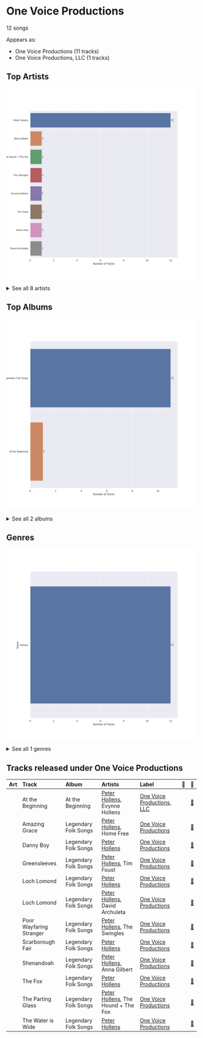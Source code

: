 # One Voice Productions

12 songs

Appears as:
- One Voice Productions (11 tracks)
- One Voice Productions, LLC (1 tracks)

## Top Artists

![Bar chart of top 8 artists](../images/labels/one_voice_productions/artists.png)


<details>
<summary>See all 8 artists</summary>

|   Number of Tracks | Art                                                                                              | Artist                                       | 🔗                                                           |
|-------------------:|:-------------------------------------------------------------------------------------------------|:---------------------------------------------|:------------------------------------------------------------|
|                 12 | <img src="https://i.scdn.co/image/ab6761610000e5eb5c2b393e7d8a0a1bdb64b231" alt="" width="50" /> | [Peter Hollens](../artists/peter_hollens.md) | [🔗](https://open.spotify.com/artist/7EIbKyiLnEJ1Y074UIUyZJ) |
|                  1 | <img src="https://i.scdn.co/image/ab6761610000e5eb10264b6242b96013b393e9ba" alt="" width="50" /> | Anna Gilbert                                 | [🔗](https://open.spotify.com/artist/77ajzV8In7jP3U2OYT1Yy7) |
|                  1 | <img src="https://i.scdn.co/image/ab6761610000e5eb2131a1dabfa3b1f2f4fb4b81" alt="" width="50" /> | The Hound + The Fox                          | [🔗](https://open.spotify.com/artist/6KxrjoB8dMcRC295reb2Us) |
|                  1 | <img src="https://i.scdn.co/image/ab6761610000e5ebe6929e51ab4408868a13cbd8" alt="" width="50" /> | The Swingles                                 | [🔗](https://open.spotify.com/artist/5QvPTVBx6OlrUuPwC8W3uU) |
|                  1 | <img src="https://i.scdn.co/image/ab6761610000e5ebf9c4a13ec9833826f03a183a" alt="" width="50" /> | Evynne Hollens                               | [🔗](https://open.spotify.com/artist/3nj3MfJCFFoKiRkAOW1R8c) |
|                  1 | <img src="https://i.scdn.co/image/ab67616d0000b273c567eb6d2598c7013ed46ca2" alt="" width="50" /> | Tim Foust                                    | [🔗](https://open.spotify.com/artist/2VtwFbDZzIoT9ZD0uR5HHD) |
|                  1 | <img src="https://i.scdn.co/image/ab6761610000e5eb472ce72dbc3c845b6e6324b0" alt="" width="50" /> | Home Free                                    | [🔗](https://open.spotify.com/artist/2MSlGNpwXDScUdspOK6TS7) |
|                  1 | <img src="https://i.scdn.co/image/ab6761610000e5eb9b3a3f827bf30c0d1f10198c" alt="" width="50" /> | David Archuleta                              | [🔗](https://open.spotify.com/artist/2C9n4tQgNLhHPhSCmdsQnk) |

</details>


## Top Albums

![Bar chart of top 2 albums](../images/labels/one_voice_productions/albums.png)


<details>
<summary>See all 2 albums</summary>

|   Number of Tracks | Art                                                                                              | Album                | 🔗                                                          |
|-------------------:|:-------------------------------------------------------------------------------------------------|:---------------------|:-----------------------------------------------------------|
|                 11 | <img src="https://i.scdn.co/image/ab67616d0000b273fe9bb826b4677ad094f49fa3" alt="" width="50" /> | Legendary Folk Songs | [🔗](https://open.spotify.com/album/22qN0Gw54OwckjTgVGUzVG) |
|                  1 | <img src="https://i.scdn.co/image/ab67616d0000b273de86cb7d44e765c043a8b596" alt="" width="50" /> | At the Beginning     | [🔗](https://open.spotify.com/album/3uN6J4J6VstQCzzHbKbz6j) |

</details>


## Genres

![Bar chart of top 1 genres](../images/labels/one_voice_productions/genres.png)


<details>
<summary>See all 1 genres</summary>

|   Number of Tracks | Genre   |
|-------------------:|:--------|
|                 12 | fantasy |

</details>


## Tracks released under One Voice Productions

| Art                                                                                              | Track                   | Album                | Artists                                                           | Label                                                  | 💚   | 🔗                                                          |
|:-------------------------------------------------------------------------------------------------|:------------------------|:---------------------|:------------------------------------------------------------------|:-------------------------------------------------------|:----|:-----------------------------------------------------------|
| <img src="https://i.scdn.co/image/ab67616d0000b273de86cb7d44e765c043a8b596" alt="" width="50" /> | At the Beginning        | At the Beginning     | [Peter Hollens](../artists/peter_hollens.md), Evynne Hollens      | [One Voice Productions, LLC](one_voice_productions.md) |     | [🔗](https://open.spotify.com/track/4rONfUG09RBdY299o0rvm8) |
| <img src="https://i.scdn.co/image/ab67616d0000b273fe9bb826b4677ad094f49fa3" alt="" width="50" /> | Amazing Grace           | Legendary Folk Songs | [Peter Hollens](../artists/peter_hollens.md), Home Free           | [One Voice Productions](one_voice_productions.md)      |     | [🔗](https://open.spotify.com/track/4Y7ccrzeEvhvCc8IFoxZKd) |
| <img src="https://i.scdn.co/image/ab67616d0000b273fe9bb826b4677ad094f49fa3" alt="" width="50" /> | Danny Boy               | Legendary Folk Songs | [Peter Hollens](../artists/peter_hollens.md)                      | [One Voice Productions](one_voice_productions.md)      |     | [🔗](https://open.spotify.com/track/5DXL9IESZqqqrW2euiWaAA) |
| <img src="https://i.scdn.co/image/ab67616d0000b273fe9bb826b4677ad094f49fa3" alt="" width="50" /> | Greensleeves            | Legendary Folk Songs | [Peter Hollens](../artists/peter_hollens.md), Tim Foust           | [One Voice Productions](one_voice_productions.md)      |     | [🔗](https://open.spotify.com/track/0Q7QHXmwjj8u9ajPvwNnCO) |
| <img src="https://i.scdn.co/image/ab67616d0000b273fe9bb826b4677ad094f49fa3" alt="" width="50" /> | Loch Lomond             | Legendary Folk Songs | [Peter Hollens](../artists/peter_hollens.md)                      | [One Voice Productions](one_voice_productions.md)      |     | [🔗](https://open.spotify.com/track/0eUE1gw4CpTlqBktSI9aND) |
| <img src="https://i.scdn.co/image/ab67616d0000b273fe9bb826b4677ad094f49fa3" alt="" width="50" /> | Loch Lomond             | Legendary Folk Songs | [Peter Hollens](../artists/peter_hollens.md), David Archuleta     | [One Voice Productions](one_voice_productions.md)      |     | [🔗](https://open.spotify.com/track/1AbjBMyhiiEt5GJiRtlDRX) |
| <img src="https://i.scdn.co/image/ab67616d0000b273fe9bb826b4677ad094f49fa3" alt="" width="50" /> | Poor Wayfaring Stranger | Legendary Folk Songs | [Peter Hollens](../artists/peter_hollens.md), The Swingles        | [One Voice Productions](one_voice_productions.md)      |     | [🔗](https://open.spotify.com/track/0NmsMH3LvATRdd4bRSTdtl) |
| <img src="https://i.scdn.co/image/ab67616d0000b273fe9bb826b4677ad094f49fa3" alt="" width="50" /> | Scarborough Fair        | Legendary Folk Songs | [Peter Hollens](../artists/peter_hollens.md)                      | [One Voice Productions](one_voice_productions.md)      |     | [🔗](https://open.spotify.com/track/1fXgi7opKIjkpjX6uVNJXx) |
| <img src="https://i.scdn.co/image/ab67616d0000b273fe9bb826b4677ad094f49fa3" alt="" width="50" /> | Shenandoah              | Legendary Folk Songs | [Peter Hollens](../artists/peter_hollens.md), Anna Gilbert        | [One Voice Productions](one_voice_productions.md)      |     | [🔗](https://open.spotify.com/track/4F0h4ke31MIzjmb018lmml) |
| <img src="https://i.scdn.co/image/ab67616d0000b273fe9bb826b4677ad094f49fa3" alt="" width="50" /> | The Fox                 | Legendary Folk Songs | [Peter Hollens](../artists/peter_hollens.md)                      | [One Voice Productions](one_voice_productions.md)      |     | [🔗](https://open.spotify.com/track/14NcPvHX03DgKjTHXXsZNn) |
| <img src="https://i.scdn.co/image/ab67616d0000b273fe9bb826b4677ad094f49fa3" alt="" width="50" /> | The Parting Glass       | Legendary Folk Songs | [Peter Hollens](../artists/peter_hollens.md), The Hound + The Fox | [One Voice Productions](one_voice_productions.md)      |     | [🔗](https://open.spotify.com/track/1l1r0PNrP1b15QLJjpgOp6) |
| <img src="https://i.scdn.co/image/ab67616d0000b273fe9bb826b4677ad094f49fa3" alt="" width="50" /> | The Water is Wide       | Legendary Folk Songs | [Peter Hollens](../artists/peter_hollens.md)                      | [One Voice Productions](one_voice_productions.md)      |     | [🔗](https://open.spotify.com/track/2E6c7d4MfJBtOI3B5Vsajk) |
